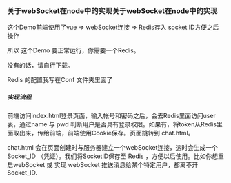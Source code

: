 ### 关于webSocket在node中的实现关于webSocket在node中的实现
这个Demo前端使用了vue =>  webSocket连接 => Redis存入 socket ID方便之后操作

所以 这个Demo 要正常运行，你需要一个Redis。

没有的话，请自行下载。

Redis 的配置我写在Conf 文件夹里面了

##### 实现流程

前端访问index.html登录页面，输入帐号和密码之后，会去Redis里面访问user表，通过name 与 pwd 判断用户是否具有登录权限。如果有，将token从Redis里面取出来，传给前端，前端使用Cookie保存。页面跳转到 chat.html。

chat.html 会在页面创建时与服务器建立一个webSocket连接，这时会生成一个 Socket_ID （凭证）。我们将SocketID保存至 Redis ，方便以后使用。比如你想重启webSocket 或 实现 webSocket 推送消息给某个特定用户，都离不开Socket_ID.
